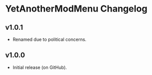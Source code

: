 # YetAnotherModMenu Changelog
## v1.0.1
- Renamed due to political concerns.
## v1.0.0
- Initial release (on GitHub).